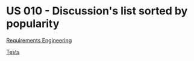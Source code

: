 # US 010 - Discussion's list sorted by popularity

[Requirements Engineering](01.requirements-engineering/readme.md)

[Tests](02.tests/readme.md)
 